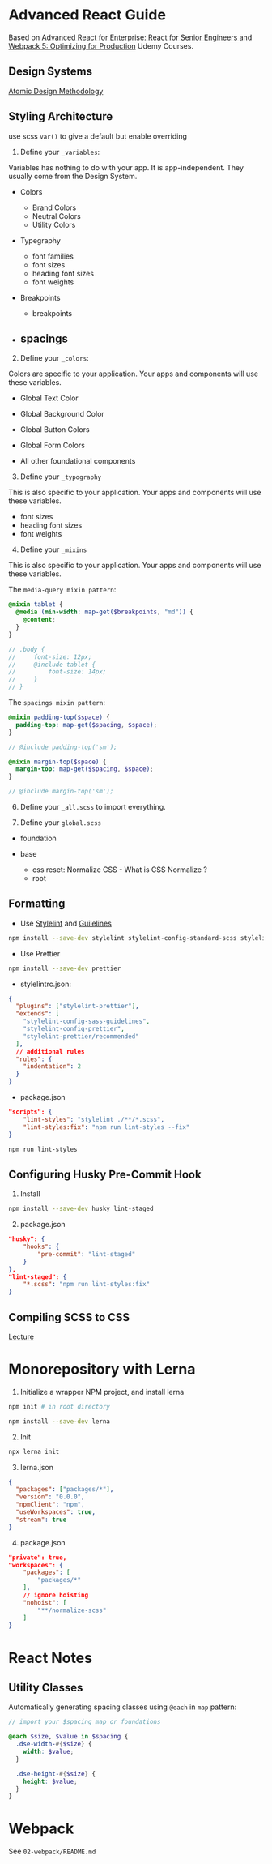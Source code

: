 # Advanced React Guide

Based on [Advanced React for Enterprise: React for Senior Engineers ](https://www.udemy.com/course/react-for-senior-engineers) and [Webpack 5: Optimizing for Production](https://www.udemy.com/course/webpack-optimizing-for-production) Udemy Courses.

## Design Systems

[Atomic Design Methodology](https://atomicdesign.bradfrost.com/chapter-2/)

## Styling Architecture

use scss `var()` to give a default but enable overriding

1. Define your `_variables`:

Variables has nothing to do with your app. It is app-independent. They usually come from the Design System.

- Colors

  - Brand Colors
  - Neutral Colors
  - Utility Colors

- Typegraphy

  - font families
  - font sizes
  - heading font sizes
  - font weights

- Breakpoints

  - breakpoints

- spacings
  -

2. Define your `_colors`:

Colors are specific to your application. Your apps and components will use these variables.

- Global Text Color

- Global Background Color

- Global Button Colors

- Global Form Colors

- All other foundational components

3. Define your `_typography`

This is also specific to your application. Your apps and components will use these variables.

- font sizes
- heading font sizes
- font weights

4. Define your `_mixins`

This is also specific to your application. Your apps and components will use these variables.

The `media-query mixin pattern`:

```scss
@mixin tablet {
  @media (min-width: map-get($breakpoints, "md")) {
    @content;
  }
}

// .body {
//     font-size: 12px;
//     @include tablet {
//         font-size: 14px;
//     }
// }
```

The `spacings mixin pattern`:

```scss
@mixin padding-top($space) {
  padding-top: map-get($spacing, $space);
}

// @include padding-top('sm');

@mixin margin-top($space) {
  margin-top: map-get($spacing, $space);
}

// @include margin-top('sm');
```

6. Define your `_all.scss` to import everything.

7. Define your `global.scss`

- foundation

- base
  - css reset: Normalize CSS - What is CSS Normalize ?
  - root

## Formatting

- Use [Stylelint](https://stylelint.io/user-guide/get-started) and [Guilelines](https://www.npmjs.com/package/stylelint-config-sass-guidelines)

```bash
npm install --save-dev stylelint stylelint-config-standard-scss stylelint-config-sass-guidelines stylelint-config-prettier stylelint-prettier prettier
```

- Use Prettier

```bash
npm install --save-dev prettier
```

- stylelintrc.json:

```json
{
  "plugins": ["stylelint-prettier"],
  "extends": [
    "stylelint-config-sass-guidelines",
    "stylelint-config-prettier",
    "stylelint-prettier/recommended"
  ],
  // additional rules
  "rules": {
    "indentation": 2
  }
}
```

- package.json

```json
"scripts": {
    "lint-styles": "stylelint ./**/*.scss",
    "lint-styles:fix": "npm run lint-styles --fix"
}
```

```bash
npm run lint-styles
```

## Configuring Husky Pre-Commit Hook

1. Install

```bash
npm install --save-dev husky lint-staged
```

2. package.json

```json
"husky": {
    "hooks": {
        "pre-commit": "lint-staged"
    }
},
"lint-staged": {
    "*.scss": "npm run lint-styles:fix"
}
```

## Compiling SCSS to CSS

[Lecture](https://www.udemy.com/course/react-for-senior-engineers/learn/lecture/26837986#questions/15639252)

# Monorepository with Lerna

1. Initialize a wrapper NPM project, and install lerna

```bash
npm init # in root directory

npm install --save-dev lerna
```

2. Init

```bash
npx lerna init
```

3. lerna.json

```json
{
  "packages": ["packages/*"],
  "version": "0.0.0",
  "npmClient": "npm",
  "useWorkspaces": true,
  "stream": true
}
```

4. package.json

```json
"private": true,
"workspaces": {
    "packages": [
        "packages/*"
    ],
    // ignore hoisting
    "nohoist": [
        "**/normalize-scss"
    ]
}
```

# React Notes

## Utility Classes

Automatically generating spacing classes using `@each` in `map` pattern:

```scss
// import your $spacing map or foundations

@each $size, $value in $spacing {
  .dse-width-#{$size} {
    width: $value;
  }

  .dse-height-#{$size} {
    height: $value;
  }
}
```

# Webpack

See `02-webpack/README.md`
